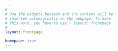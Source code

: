 ```yaml
---
#
# Use the widgets beneath and the content will be
# inserted automagically in the webpage. To make
# this work, you have to use › layout: frontpage
#
layout: frontpage

homepage: true
---
```

